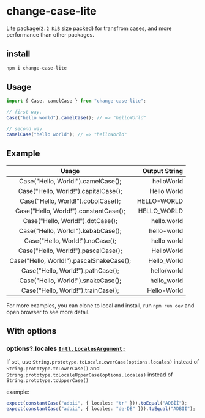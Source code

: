 # change-case-lite

Lite package(`2.2 KiB` size packed) for transfrom cases, and more performance than other packages.

<!-- English | [中文简体](README.cn.md) -->

## install

```bash
npm i change-case-lite
```

## Usage

```typescript
import { Case, camelCase } from "change-case-lite";

// first way.
Case("hello world").camelCase(); // => "helloWorld"

// second way
camelCase("hello world"); // => "helloWorld"
```

## Example

|                  Usage                   | Output String |
| :--------------------------------------: | ------------: |
|    Case("Hello, World!").camelCase();    |    helloWorld |
|   Case("Hello, World!").capitalCase();   |   Hello World |
|    Case("Hello, World!").cobolCase();    |   HELLO-WORLD |
|  Case("Hello, World!").constantCase();   |   HELLO_WORLD |
|     Case("Hello, World!").dotCase();     |   hello.world |
|    Case("Hello, World!").kebabCase();    |   hello-world |
|     Case("Hello, World!").noCase();      |   hello world |
|   Case("Hello, World!").pascalCase();    |    HelloWorld |
| Case("Hello, World!").pascalSnakeCase(); |   Hello_World |
|    Case("Hello, World!").pathCase();     |   hello/world |
|    Case("Hello, World!").snakeCase();    |   hello_world |
|    Case("Hello, World!").trainCase();    |   Hello-World |

For more examples, you can clone to local and install, run `npm run dev` and open browser to see more detail.

## With options

### options?.locales [`Intl.LocalesArgument;`](https://developer.mozilla.org/en-US/docs/Web/JavaScript/Reference/Global_Objects/Intl#locales_argument)

If set, use `String.prototype.toLocaleLowerCase(options.locales)` instead of `String.prototype.toLowerCase()` and `String.prototype.toLocaleUpperCase(options.locales)` instead of `String.prototype.toUpperCase()`

example:

```typescript
expect(constantCase("adbii", { locales: "tr" })).toEqual("ADBİİ");
expect(constantCase("adbii", { locales: "de-DE" })).toEqual("ADBII");
```
